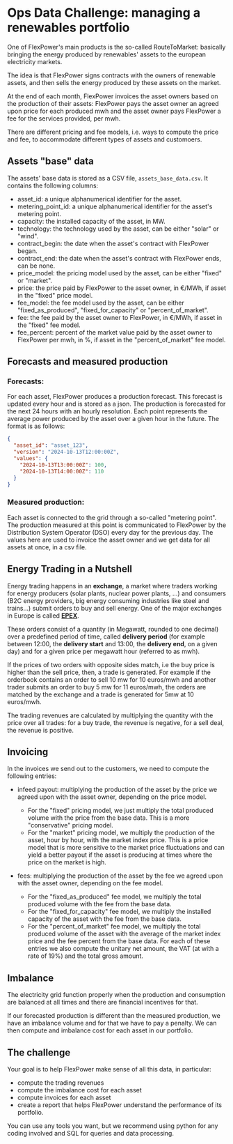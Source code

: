 # Ops Data Challenge: managing a renewables portfolio

One of FlexPower's main products is the so-called RouteToMarket: basically bringing the energy produced by renewables' 
assets to the european electricity markets.

The idea is that FlexPower signs contracts with the owners of renewable assets, and then sells the energy produced by these assets on the market. 

At the end of each month, FlexPower invoices the asset owners based on the production of their assets: 
FlexPower pays the asset owner an agreed upon price for each produced mwh and the asset owner pays FlexPower 
a fee for the services provided, per mwh. 

There are different pricing and fee models, i.e. ways to compute the price and fee, to accommodate different types of assets and customoers.

## Assets "base" data

The assets' base data is stored as a CSV file, `assets_base_data.csv`. It contains the following columns:
- asset_id: a unique alphanumerical identifier for the asset.
- metering_point_id: a unique alphanumerical identifier for the asset's metering point.
- capacity: the installed capacity of the asset, in MW.
- technology: the technology used by the asset, can be either "solar" or "wind".
- contract_begin: the date when the asset's contract with FlexPower began.
- contract_end: the date when the asset's contract with FlexPower ends, can be none.
- price_model: the pricing model used by the asset, can be either "fixed" or "market".
- price: the price paid by FlexPower to the asset owner, in €/MWh, if asset in the "fixed" price model.
- fee_model: the fee model used by the asset, can be either "fixed_as_produced", "fixed_for_capacity" or "percent_of_market".
- fee: the fee paid by the asset owner to FlexPower, in €/MWh, if asset in the "fixed" fee model.
- fee_percent: percent of the market value paid by the asset owner to FlexPower per mwh, in %, if asset in the "percent_of_market" fee model.

##  Forecasts and measured production

### Forecasts:
For each asset, FlexPower produces a production forecast. This forecast is updated every hour and is stored as a json. 
The production is forecasted for the next 24 hours with an hourly resolution. 
Each point represents the average power produced by the asset over a given hour in the future.
The format is as follows:

```json
{
  "asset_id": "asset_123",
  "version": "2024-10-13T12:00:00Z",
  "values": {
    "2024-10-13T13:00:00Z": 100,
    "2024-10-13T14:00:00Z": 110
  }
}
```

### Measured production:
Each asset is connected to the grid through a so-called "metering point". 
The production measured at this point is communicated to FlexPower by the Distribution System Operator (DSO) every day for the previous day. 
The values here are used to invoice the asset owner and we get data for all assets at once, in a csv file.

## Energy Trading in a Nutshell

Energy trading happens in an **exchange**, a market where traders working for energy producers 
(solar plants, nuclear power plants, ...) and consumers (B2C energy providers, big 
energy consuming industries like steel and trains...) submit orders to buy and sell energy.
One of the major exchanges in Europe is called [**EPEX**](https://en.wikipedia.org/wiki/European_Power_Exchange).

These orders consist of a quantity (in Megawatt, rounded to one decimal) over a predefined period of
time, called **delivery period** (for example between 12:00, the **delivery start** and 13:00, 
the **delivery end**, on a given day) and for a given price per megawatt hour (referred to as mwh).

If the prices of two orders with opposite sides match, i.e the buy price is higher than the sell price, 
then, a trade is generated. 
For example if the orderbook contains an order to sell 10 mw for 10 euros/mwh and another trader 
submits an order to buy 5 mw for 11 euros/mwh, the orders are matched by the exchange and a trade is 
generated for 5mw at 10 euros/mwh.

The trading revenues are calculated by multiplying the quantity with the price over all trades: for a buy trade, the revenue is 
negative, for a sell deal, the revenue is positive.

## Invoicing
In the invoices we send out to the customers, we need to compute the following entries:
* infeed payout: multiplying the production of the asset by the price we agreed upon with the asset owner, depending on the price model. 

    * For the "fixed" pricing model, we just multiply the total produced volume with the price from the base data. This is a more "conservative" pricing model.
    * For the "market" pricing model, we multiply the production of the asset, hour by hour, with the market index price. This is a price model that is more sensitive to the market price fluctuations and can yield a better payout if the asset is producing at times where the price on the market is high.

* fees: multiplying the production of the asset by the fee we agreed upon with the asset owner, depending on the fee model.
    * For the "fixed_as_produced" fee model, we multiply the total produced volume with the fee from the base data.
    * For the "fixed_for_capacity" fee model, we multiply the installed capacity of the asset with the fee from the base data.
    * For the "percent_of_market" fee model, we multiply the total produced volume of the asset with the average of the market index price and the fee percent from the base data.
For each of these entries we also compute the unitary net amount, the VAT (at with a rate of 19%) and the total gross amount.

## Imbalance

The electricity grid function properly when the production and consumption are balanced at all times and there are financial incentives for that.

If our forecasted production is different than the measured production, we have an imbalance volume and for that we have to pay a penalty.
We can then compute and imbalance cost for each asset in our portfolio.

## The challenge

Your goal is to help FlexPower make sense of all this data, in particular:
- compute the trading revenues
- compute the imbalance cost for each asset
- compute invoices for each asset
- create a report that helps FlexPower understand the performance of its portfolio.

You can use any tools you want, but we recommend using python for any coding involved and SQL for queries and data processing.


